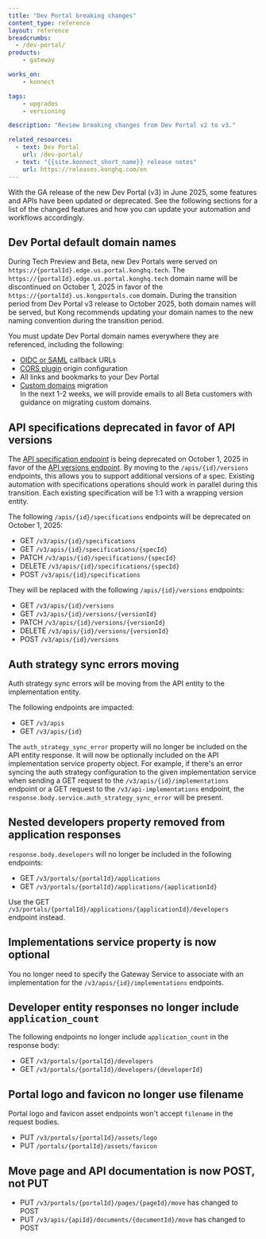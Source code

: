 ```yaml
---
title: "Dev Portal breaking changes"
content_type: reference
layout: reference
breadcrumbs:
  - /dev-portal/
products:
    - gateway

works_on:
    - konnect

tags:
    - upgrades
    - versioning

description: "Review breaking changes from Dev Portal v2 to v3."

related_resources:
  - text: Dev Portal
    url: /dev-portal/
  - text: "{{site.konnect_short_name}} release notes"
    url: https://releases.konghq.com/en
---
```


With the GA release of the new Dev Portal (v3) in June 2025, some features and APIs have been updated or deprecated. See the following sections for a list of the changed features and how you can update your automation and workflows accordingly.

## Dev Portal default domain names

During Tech Preview and Beta, new Dev Portals were served on `https://{portalId}.edge.us.portal.konghq.tech`. The `https://{portalId}.edge.us.portal.konghq.tech` domain name will be discontinued on October 1, 2025 in favor of the `https://{portalId}.us.kongportals.com` domain. During the transition period from Dev Portal v3 release to October 2025, both domain names will be served, but Kong recommends updating your domain names to the new naming convention during the transition period. 

You must update Dev Portal domain names everywhere they are referenced, including the following:

* [OIDC or SAML](/dev-portal/sso/) callback URLs  
* [CORS plugin](/plugins/cors/) origin configuration  
* All links and bookmarks to your Dev Portal  
* [Custom domains](/dev-portal/custom-domains/) migration  
  In the next 1-2 weeks, we will provide emails to all Beta customers with guidance on migrating custom domains. 

## API specifications deprecated in favor of API versions

The [API specification endpoint](/api/konnect/api-builder/v3/#/operations/create-api-spec) is being deprecated on October 1, 2025 in favor of the [API versions endpoint](/api/konnect/api-builder/v3/#/operations/create-api-version). By moving to the `/apis/{id}/versions` endpoints, this allows you to support additional versions of a spec. Existing automation with specifications operations should work in parallel during this transition. Each existing specification will be 1:1 with a wrapping version entity.

The following `/apis/{id}/specifications` endpoints will be deprecated on October 1, 2025:  
* GET `/v3/apis/{id}/specifications` 
* GET `/v3/apis/{id}/specifications/{specId}`  
* PATCH `/v3/apis/{id}/specifications/{specId}`  
* DELETE `/v3/apis/{id}/specifications/{specId}`  
* POST `/v3/apis/{id}/specifications`  

They will be replaced with the following `/apis/{id}/versions` endpoints:
* GET `/v3/apis/{id}/versions`  
* GET `/v3/apis/{id}/versions/{versionId}`  
* PATCH `/v3/apis/{id}/versions/{versionId}`  
* DELETE `/v3/apis/{id}/versions/{versionId}`  
* POST `/v3/apis/{id}/versions`

## Auth strategy sync errors moving

Auth strategy sync errors will be moving from the API entity to the implementation entity.

The following endpoints are impacted:

* GET `/v3/apis`  
* GET `/v3/apis/{id}`

The `auth_strategy_sync_error` property will no longer be included on the API entity response. It will now be optionally included on the API implementation service property object. For example, if there's an error syncing the auth strategy configuration to the given implementation service when sending a GET request to the `/v3/apis/{id}/implementations` endpoint or a GET request to the `/v3/api-implementations` endpoint, the `response.body.service.auth_strategy_sync_error` will be present.

## Nested developers property removed from application responses

`response.body.developers` will no longer be included in the following endpoints:

* GET `/v3/portals/{portalId}/applications`  
* GET `/v3/portals/{portalId}/applications/{applicationId}`

Use the GET `/v3/portals/{portalId}/applications/{applicationId}/developers` endpoint instead.

## Implementations service property is now optional

You no longer need to specify the Gateway Service to associate with an implementation for the `/v3/apis/{id}/implementations` endpoints.

## Developer entity responses no longer include `application_count`

The following endpoints no longer include `application_count` in the response body:

* GET `/v3/portals/{portalId}/developers`  
* GET `/v3/portals/{portalId}/developers/{developerId}`

## Portal logo and favicon no longer use filename

Portal logo and favicon asset endpoints won't accept `filename` in the request bodies.

* PUT `/v3/portals/{portalId}/assets/logo`
* PUT `/portals/{portalId}/assets/favicon`

## Move page and API documentation is now POST, not PUT

* PUT `/v3/portals/{portalId}/pages/{pageId}/move` has changed to POST
* PUT `/v3/apis/{apiId}/documents/{documentId}/move` has changed to POST
